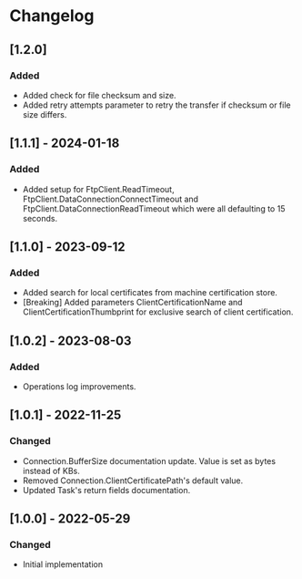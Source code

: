 # Changelog

## [1.2.0]
### Added
- Added check for file checksum and size.
- Added retry attempts parameter to retry the transfer if checksum or file size differs.

## [1.1.1] - 2024-01-18
### Added
- Added setup for FtpClient.ReadTimeout, FtpClient.DataConnectionConnectTimeout and FtpClient.DataConnectionReadTimeout which were all defaulting to 15 seconds.

## [1.1.0] - 2023-09-12
### Added
- Added search for local certificates from machine certification store.
- [Breaking] Added parameters ClientCertificationName and ClientCertificationThumbprint for exclusive search of client certification.

## [1.0.2] - 2023-08-03
### Added
- Operations log improvements.

## [1.0.1] - 2022-11-25
### Changed
- Connection.BufferSize documentation update. Value is set as bytes instead of KBs.
- Removed Connection.ClientCertificatePath's default value.
- Updated Task's return fields documentation.

## [1.0.0] - 2022-05-29
### Changed
- Initial implementation
